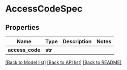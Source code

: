 # AccessCodeSpec

## Properties
Name | Type | Description | Notes
------------ | ------------- | ------------- | -------------
**access_code** | **str** |  | 

[[Back to Model list]](../README.md#documentation-for-models) [[Back to API list]](../README.md#documentation-for-api-endpoints) [[Back to README]](../README.md)

